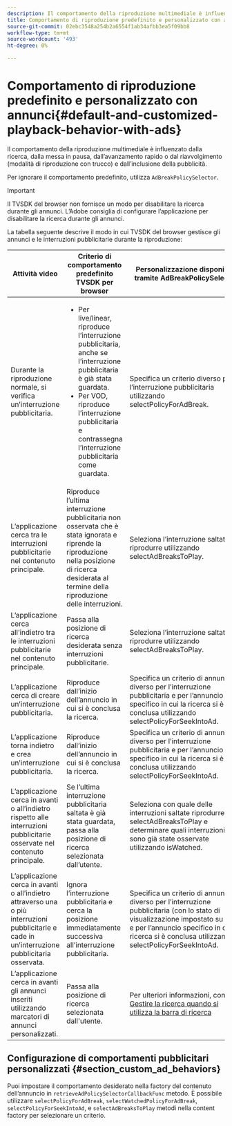 ```yaml
---
description: Il comportamento della riproduzione multimediale è influenzato dalla ricerca, dalla messa in pausa, dall’avanzamento rapido o dal riavvolgimento (modalità di riproduzione con trucco) e dall’inclusione della pubblicità.
title: Comportamento di riproduzione predefinito e personalizzato con annunci
source-git-commit: 02ebc3548a254b2a6554f1ab34afbb3ea5f09bb8
workflow-type: tm+mt
source-wordcount: '493'
ht-degree: 0%

---
```


# Comportamento di riproduzione predefinito e personalizzato con annunci{#default-and-customized-playback-behavior-with-ads}

Il comportamento della riproduzione multimediale è influenzato dalla ricerca, dalla messa in pausa, dall’avanzamento rapido o dal riavvolgimento (modalità di riproduzione con trucco) e dall’inclusione della pubblicità.

Per ignorare il comportamento predefinito, utilizza `AdBreakPolicySelector`.

>[!IMPORTANT]
>
>Il TVSDK del browser non fornisce un modo per disabilitare la ricerca durante gli annunci. L’Adobe consiglia di configurare l’applicazione per disabilitare la ricerca durante gli annunci.

La tabella seguente descrive il modo in cui TVSDK del browser gestisce gli annunci e le interruzioni pubblicitarie durante la riproduzione:

<table id="table_466538B1C2A646B89EB4F9AA111203BE"> 
 <thead> 
  <tr> 
   <th colname="col1" class="entry"> Attività video </th> 
   <th colname="col2" class="entry"> Criterio di comportamento predefinito TVSDK per browser </th> 
   <th colname="col3" class="entry">Personalizzazione disponibile tramite <span class="codeph"> AdBreakPolicySelector </span> </th> 
  </tr>
 </thead>
 <tbody> 
  <tr> 
   <td colname="col1"> Durante la riproduzione normale, si verifica un’interruzione pubblicitaria. </td> 
   <td colname="col2"> 
    <ul id="ul_10D2638676EA4ADDA718E61BD4FDC1D2"> 
     <li id="li_D5CC30F063934C738971E2E8AF00C137"> Per live/linear, riproduce l’interruzione pubblicitaria, anche se l’interruzione pubblicitaria è già stata guardata. </li> 
     <li id="li_D962C0938DA74186AE99D117E5A74E38">Per VOD, riproduce l’interruzione pubblicitaria e contrassegna l’interruzione pubblicitaria come guardata. </li> 
    </ul> </td> 
   <td colname="col3">Specifica un criterio diverso per l’interruzione pubblicitaria utilizzando <span class="codeph"> selectPolicyForAdBreak</span>. </td> 
  </tr> 
  <tr> 
   <td colname="col1"> L’applicazione cerca tra le interruzioni pubblicitarie nel contenuto principale. </td> 
   <td colname="col2"> Riproduce l’ultima interruzione pubblicitaria non osservata che è stata ignorata e riprende la riproduzione nella posizione di ricerca desiderata al termine della riproduzione delle interruzioni. </td> 
   <td colname="col3">Seleziona l’interruzione saltata da riprodurre utilizzando <span class="codeph"> selectAdBreaksToPlay</span>. </td> 
  </tr> 
  <tr> 
   <td colname="col1"> L’applicazione cerca all’indietro tra le interruzioni pubblicitarie nel contenuto principale. </td> 
   <td colname="col2"> Passa alla posizione di ricerca desiderata senza interruzioni pubblicitarie. </td> 
   <td colname="col3">Seleziona l’interruzione saltata da riprodurre utilizzando <span class="codeph"> selectAdBreaksToPlay</span>.                      </td> 
  </tr> 
  <tr> 
   <td colname="col1"> L’applicazione cerca di creare un’interruzione pubblicitaria. </td> 
   <td colname="col2"> Riproduce dall’inizio dell’annuncio in cui si è conclusa la ricerca. </td> 
   <td colname="col3">Specifica un criterio di annuncio diverso per l’interruzione pubblicitaria e per l’annuncio specifico in cui la ricerca si è conclusa utilizzando <span class="codeph"> selectPolicyForSeekIntoAd</span>. </td> 
  </tr> 
  <tr> 
   <td colname="col1"> L’applicazione torna indietro e crea un’interruzione pubblicitaria. </td> 
   <td colname="col2"> Riproduce dall’inizio dell’annuncio in cui si è conclusa la ricerca. </td> 
   <td colname="col3">Specifica un criterio di annuncio diverso per l’interruzione pubblicitaria e per l’annuncio specifico in cui la ricerca si è conclusa utilizzando <span class="codeph"> selectPolicyForSeekIntoAd</span>. </td> 
  </tr> 
  <tr> 
   <td colname="col1"> L’applicazione cerca in avanti o all’indietro rispetto alle interruzioni pubblicitarie osservate nel contenuto principale. </td> 
   <td colname="col2"> Se l’ultima interruzione pubblicitaria saltata è già stata guardata, passa alla posizione di ricerca selezionata dall’utente. </td> 
   <td colname="col3">Seleziona con quale delle interruzioni saltate riprodurre <span class="codeph"> selectAdBreaksToPlay</span> e determinare quali interruzioni sono già state osservate utilizzando <span class="codeph"> isWatched</span>. </td> 
  </tr> 
  <tr> 
   <td colname="col1"> L’applicazione cerca in avanti o all’indietro attraverso una o più interruzioni pubblicitarie e cade in un’interruzione pubblicitaria osservata. </td> 
   <td colname="col2"> Ignora l’interruzione pubblicitaria e cerca la posizione immediatamente successiva all’interruzione pubblicitaria. </td> 
   <td colname="col3">Specifica un criterio di annuncio diverso per l’interruzione pubblicitaria (con lo stato di visualizzazione impostato su true) e per l’annuncio specifico in cui la ricerca si è conclusa utilizzando <span class="codeph"> selectPolicyForSeekIntoAd</span>. </td> 
  </tr> 
  <tr> 
   <td colname="col1"> L’applicazione cerca in avanti gli annunci inseriti utilizzando marcatori di annunci personalizzati. </td> 
   <td colname="col2"> Passa alla posizione di ricerca selezionata dall'utente. </td> 
   <td colname="col3">Per ulteriori informazioni, consulta <a href="../../browser-tvsdk-2.4/content-playback-options-browser-tvsdk/ui-configure/t-psdk-browser-tvsdk-2.4-ui-seek-scrub-bar-display.md" format="dita" scope="local"> Gestire la ricerca quando si utilizza la barra di ricerca</a> </td> 
  </tr> 
 </tbody> 
</table>

## Configurazione di comportamenti pubblicitari personalizzati {#section_custom_ad_behaviors}

Puoi impostare il comportamento desiderato nella factory del contenuto dell’annuncio in `retrieveAdPolicySelectorCallbackFunc` metodo. È possibile utilizzare `selectPolicyForAdBreak`, `selectWatchedPolicyForAdBreak`, `selectPolicyForSeekIntoAd`, e `selectAdBreaksToPlay` metodi nella content factory per selezionare un criterio.
